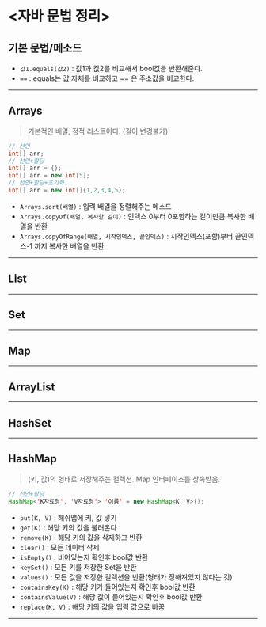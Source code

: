 # <자바 문법 정리>

## 기본 문법/메소드
- `값1.equals(값2)` : 값1과 값2를 비교해서 bool값을 반환해준다.
- ` == ` : equals는 값 자체를 비교하고 == 은 주소값을 비교한다.

---
## Arrays
> 기본적인 배열, 정적 리스트이다. (길이 변경불가)
```java
// 선언
int[] arr;
// 선언+할당
int[] arr = {};
int[] arr = new int[5];
// 선언+할당+초기화
int[] arr = new int[]{1,2,3,4,5};
```
- `Arrays.sort(배열)` : 입력 배열을 정렬해주는 메소드
- `Arrays.copyOf(배열, 복사할 길이)` : 인덱스 0부터 0포함하는 길이만큼 복사한 배열을 반환
- `Arrays.copyOfRange(배열, 시작인덱스, 끝인덱스)` : 시작인덱스(포함)부터 끝인덱스-1 까지 복사한 배열을 반환

---
## List
---
## Set
---
## Map
---
## ArrayList
---
## HashSet

---
## HashMap
> (키, 값)의 형태로 저장해주는 컬렉션. Map 인터페이스를 상속받음.
```java
// 선언+할당
HashMap<'K자료형', 'V자료형'> '이름' = new HashMap<K, V>();
```
- `put(K, V)` : 해쉬맵에 키, 값 넣기
- `get(K)` : 해당 키의 값을 불러온다
- `remove(K)` : 해당 키의 값을 삭제하고 반환
- `clear()` : 모든 데이터 삭제
- `isEmpty()` : 비어있는지 확인후 bool값 반환
- `keySet()` : 모든 키를 저장한 Set을 반환
- `values()` : 모든 값을 저장한 컬렉션을 반환(형태가 정해져있지 않다는 것)
- `containsKey(K)` : 해당 키가 들어있는지 확인후 bool값 반환
- `containsValue(V)` : 해당 값이 들어있는지 확인후 bool값 반환
- `replace(K, V)` : 해당 키의 값을 입력 값으로 바꿈

---
